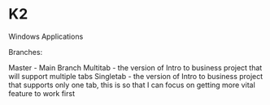 K2
==

Windows Applications


Branches:

Master - Main Branch
Multitab - the version of Intro to business project that will support multiple tabs
Singletab - the version of Intro to business project that supports only one tab, this is so that I can focus on getting more vital feature to work first
